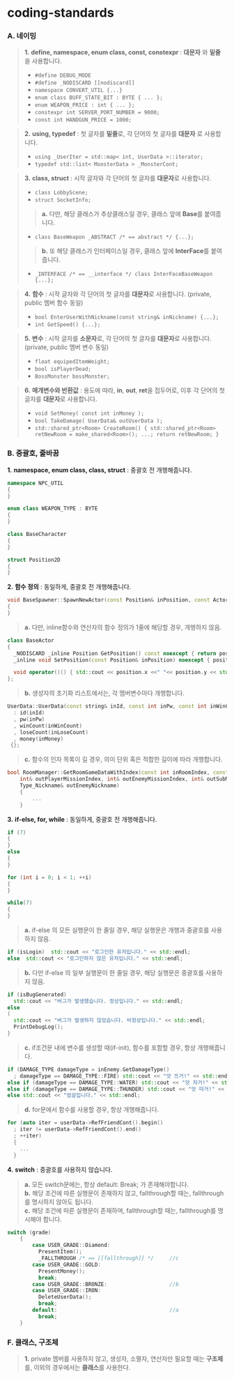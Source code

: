 # coding-standards
  
  
### A. 네이밍

> **1.** **define, namespace, enum class, const, constexpr** : **대문자** 와 **밑줄** 을 사용합니다.  
>*    ` #define DEBUG_MODE `
>*    ` #define _NODISCARD [[nodiscard]]   `
>*    ` namespace CONVERT_UTIL {...} `  
>*    ` enum class BUFF_STATE_BIT : BYTE { ... }; `
>*    ` enum WEAPON_PRICE : int { ... }; `
>*    ` constexpr int SERVER_PORT_NUMBER = 9000; `
>*    ` const int HANDGUN_PRICE = 1000; `
 
> **2.** **using, typedef** : 첫 글자를 **밑줄**로, 각 단어의 첫 글자를 **대문자** 로 사용합니다.
>*    ` using _UserIter = std::map< int, UserData >::iterator; `
>*    ` typedef std::list< MonsterData > _MonsterCont; `

> **3.** **class, struct** : 시작 글자와 각 단어의 첫 글자를 **대문자**로 사용합니다. 
>*    ` class LobbyScene; `
>*    ` struct SocketInfo; `
>> **a.** 다만, 해당 클래스가 추상클래스일 경우, 클래스 앞에 **Base**를 붙여줍니다.
>*    ` class BaseWeapon _ABSTRACT /* == abstract */ {...}; `
>> **b.** 또 해당 클래스가 인터페이스일 경우, 클래스 앞에 **InterFace**를 붙여줍니다.
>*    ` _INTERFACE /* == __interface */ class InterFaceBaseWeapon {...}; `

> **4.** **함수** : 시작 글자와 각 단어의 첫 글자를 **대문자**로 사용합니다. (private, public 멤버 함수 동일)
>*    ` bool EnterUserWithNickname(const string& inNickname) {...}; `
>*    ` int GetSpeed() {...}; `

> **5.** **변수** : 시작 글자를 **소문자**로, 각 단어의 첫 글자를 **대문자**로 사용합니다. (private, public 멤버 변수 동일)
>*    ` float equipedItemWeight; `
>*    ` bool isPlayerDead; `
>*    ` BossMonster bossMonster; `

> **6.** **매개변수와 반환값** : 용도에 따라, **in**, **out**, **ret**을 접두어로, 이후 각 단어의 첫 글자를 **대문자**로 사용합니다.
>*    ` void SetMoney( const int inMoney ); `
>*    ` bool TakeDamage( UserData& outUserData ); `
>*    ` std::shared_ptr<Room> CreateRoom() { std::shared_ptr<Room> retNewRoom = make_shared<Room>(); ...; return retNewRoom; } `
  
  
  
### B. 중괄호, 줄바꿈 

**1.** **namespace, enum class, class, struct** : 중괄호 전 개행해줍니다.
```cpp
namespace NPC_UTIL
{
}

enum class WEAPON_TYPE : BYTE
{
}

class BaseCharacter
{
}

struct Position2D
{
}
```
  
  
**2.** **함수 정의** : 동일하게, 중괄호 전 개행해줍니다.
```cpp
void BaseSpawner::SpawnNewActor(const Position& inPosition, const ActorState& inActorState)
{
}
```
> **a.** 다만, inline함수와 연산자의 함수 정의가 1줄에 해당할 경우, 개행하지 않음. 
```cpp
class BaseActor
{
  _NODISCARD _inline Position GetPosition() const noexcept { return position; };
  _inline void SetPosition(const Position& inPosition) noexcept { position = inPosition; };

  void operator()() { std::cout << position.x <<" "<< position.y << std::endl; };
};
```
> **b.** 생성자의 초기화 리스트에서는, 각 멤버변수마다 개행합니다. 
```cpp
UserData::UserData(const string& inId, const int inPw, const int inWinCount, const int inLoseCount, const int inMoney) noexcept
  : id(inId)
  , pw(inPw)
  , winCount(inWinCount)
  , loseCount(inLoseCount)
  , money(inMoney)
 {};
```
> **c.** 함수의 인자 목록이 길 경우, 의미 단위 혹은 적합한 길이에 따라 개행합니다.
```cpp
bool RoomManager::GetRoomGameDataWithIndex(const int inRoomIndex, const bool inIsHost, 
    int& outPlayerMissionIndex, int& outEnemyMissionIndex, int& outSubMissionIndex, int& outEnemyCharacterIndex, 
    Type_Nickname& outEnemyNickname)
	{
		...
	}
```
  
  
**3.** **if-else, for, while** : 동일하게, 중괄호 전 개행해줍니다.
```cpp
if (7)
{
}
else
{
}

for (int i = 0; i < 1; ++i)
{
}

while(7)
{
}
```
> **a.** if-else 의 모든 실행문이 한 줄일 경우, 해당 실행문은 개행과 중괄호를 사용하지 않음.
```cpp
if (isLogin)  std::cout << "로그인한 유저입니다." << std::endl;
else  std::cout << "로그인하지 않은 유저입니다." << std::endl;
```
> **b.** 다만 if-else 의 일부 실행문이 한 줄일 경우, 해당 실행문은 중괄호를 사용하지 않음.
```cpp
if (isBugGenerated)   
  std::cout << "버그가 발생했습니다. 정상입니다." << std::endl;
else
(
  std::cout << "버그가 발생하지 않았습니다. 비정상입니다." << std::endl;
  PrintDebugLog();
}
```
> **c.** if조건문 내에 변수를 생성할 때(if-init), 함수를 포함할 경우, 항상 개행해줍니다.
```cpp
if (DAMAGE_TYPE damageType = inEnemy.GetDamageType()
  ; damageType == DAMAGE_TYPE::FIRE) std::cout << "앗 뜨거!" << std::endl;
else if (damageType == DAMAGE_TYPE::WATER) std::cout << "앗 차거!" << std::endl;
else if (damageType == DAMAGE_TYPE::THUNDER) std::cout << "앗 따거!" << std::endl;
else std::cout << "엄살입니다." << std::endl;
```
> **d.** for문에서 함수를 사용할 경우, 항상 개행해줍니다.
```cpp
for (auto iter = userData->RefFriendCont().begin()
  ; iter != userData->RefFriendCont().end()
  ; ++iter)
  {
    ...
  }
```
  
  
 **4.** **switch** : 중괄호를 사용하지 않습니다.
> **a.** 모든 switch문에는, 항상 default: Break; 가 존재해야합니다.   
> **b.** 해당 조건에 따른 실행문이 존재하지 않고, fallthrough할 때는, fallthrough를 명시하지 않아도 됩니다.  
> **c.** 해당 조건에 따른 실행문이 존재하며, fallthrough할 때는, fallthrough를 명시해야 합니다.  
```cpp
switch (grade)
    {
        case USER_GRADE::Diamond:
          PresentItem();
          _FALLTHROUGH /* == [[fallthrough]] */     //c
        case USER_GRADE::GOLD:
          PresentMoney();
          break;
        case USER_GRADE::BRONZE:                    //b
        case USER_GRADE::IRON:  
          DeleteUserData();
          break;
        default:                                    //a
          break;
    }       
```

### F. 클래스, 구조체 

> **1.** private 멤버를 사용하지 않고, 생성자, 소멸자, 연산자만 필요할 때는 **구조체**를, 이외의 경우에서는 **클래스**를 사용한다.

